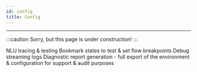 ```yaml
---
id: config
title: Config
---
```


---------------

:::caution
Sorry, but this page is under construction!
:::

NLU tracing & testing
Bookmark states to test & set flow breakpoints
Debug streaming logs
Diagnostic report generation - full export of the environment & configuration for support & audit purposes